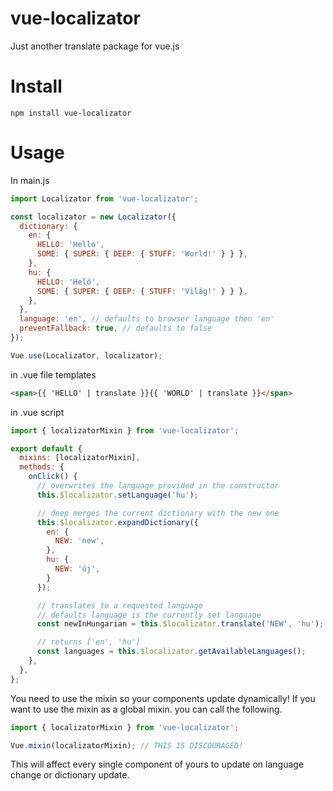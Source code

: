 # vue-localizator
Just another translate package for vue.js

# Install
```npm install vue-localizator```

# Usage
In main.js
```javascript
import Localizator from 'vue-localizator';

const localizator = new Localizator({
  dictionary: {
    en: {
      HELLO: 'Hello',
      SOME: { SUPER: { DEEP: { STUFF: 'World!' } } },
    },
    hu: {
      HELLO: 'Heló',
      SOME: { SUPER: { DEEP: { STUFF: 'Világ!' } } },
    },
  },
  language: 'en', // defaults to browser language then 'en'
  preventFallback: true, // defaults to false
});

Vue.use(Localizator, localizator);
```

in .vue file templates
```html
<span>{{ 'HELLO' | translate }}{{ 'WORLD' | translate }}</span>
```

in .vue script
```javascript
import { localizatorMixin } from 'vue-localizator';

export default {
  mixins: [localizatorMixin],
  methods: {
    onClick() {
      // overwrites the language provided in the constructor
      this.$localizator.setLanguage('hu');

      // deep merges the current dictionary with the new one
      this.$localizator.expandDictionary({
        en: {
          NEW: 'new',
        },
        hu: {
          NEW: 'új',
        }
      });

      // translates to a requested language
      // defaults language is the currently set language
      const newInHungarian = this.$localizator.translate('NEW', 'hu');

      // returns ['en', 'hu']
      const languages = this.$localizator.getAvailableLanguages();
    },
  },
};
```
You need to use the mixin so your components update dynamically!
If you want to use the mixin as a global mixin. you can call the following.
```javascript
import { localizatorMixin } from 'vue-localizator';

Vue.mixin(localizatorMixin); // THIS IS DISCOURAGED!
```
This will affect every single component of yours to update on language change or dictionary update.
